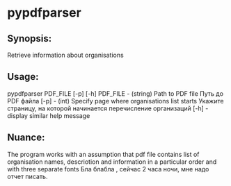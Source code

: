 # pypdfparser
## Synopsis:
  Retrieve information about organisations
## Usage:
pypdfparser PDF_FILE [-p] [-h]
  PDF_FILE - (string) Path to PDF file
                      Путь до PDF файла
  [-p] - (int) Specify page where organisations list starts
               Укажите страницу, на которой начинается перечисление организаций
  [-h] - display similar help message
## Nuance:
  The program works with an assumption that pdf file contains list of organisation names, descriotion and information in a particular order and with three separate fonts
  Бла блабла , сейчас 2 часа ночи, мне надо отчет писать.
